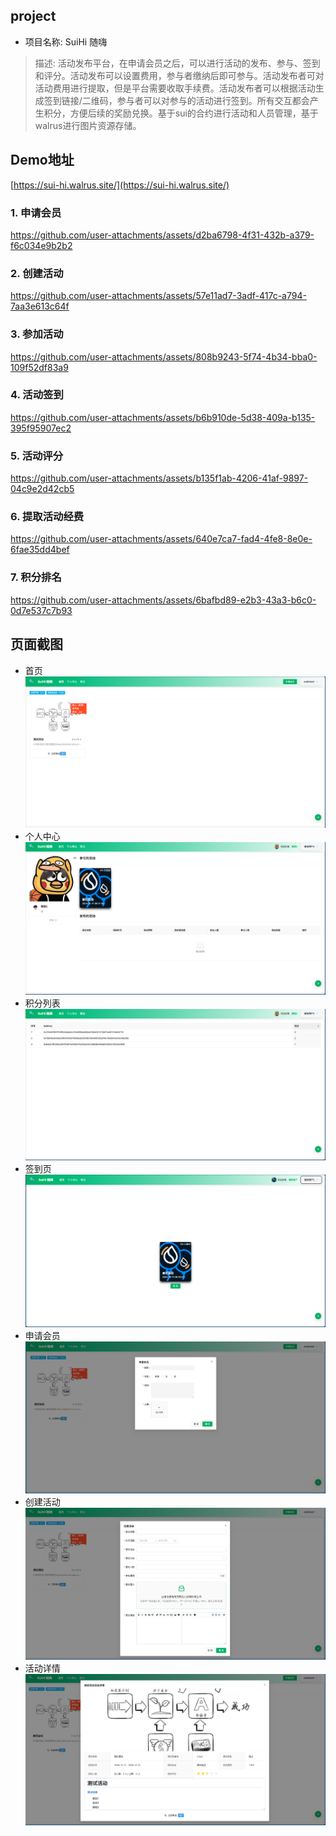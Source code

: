 ## project
- 项目名称: SuiHi 随嗨
> 描述: 活动发布平台，在申请会员之后，可以进行活动的发布、参与、签到和评分。活动发布可以设置费用，参与者缴纳后即可参与。活动发布者可对活动费用进行提取，但是平台需要收取手续费。活动发布者可以根据活动生成签到链接/二维码，参与者可以对参与的活动进行签到。所有交互都会产生积分，方便后续的奖励兑换。基于sui的合约进行活动和人员管理，基于walrus进行图片资源存储。

## Demo地址
[https://sui-hi.walrus.site/](https://sui-hi.walrus.site/)

### 1. 申请会员

https://github.com/user-attachments/assets/d2ba6798-4f31-432b-a379-f6c034e9b2b2

### 2. 创建活动

https://github.com/user-attachments/assets/57e11ad7-3adf-417c-a794-7aa3e613c64f

### 3. 参加活动

https://github.com/user-attachments/assets/808b9243-5f74-4b34-bba0-109f52df83a9

### 4. 活动签到

https://github.com/user-attachments/assets/b6b910de-5d38-409a-b135-395f95907ec2

### 5. 活动评分

https://github.com/user-attachments/assets/b135f1ab-4206-41af-9897-04c9e2d42cb5

### 6. 提取活动经费

https://github.com/user-attachments/assets/640e7ca7-fad4-4fe8-8e0e-6fae35dd4bef

### 7. 积分排名

https://github.com/user-attachments/assets/6bafbd89-e2b3-43a3-b6c0-0d7e537c7b93


## 页面截图

- 首页
![首页](./docImages/1.png)
- 个人中心
![个人中心](./docImages/2.png)
- 积分列表
![积分列表](./docImages/3.png)
- 签到页
![签到页](./docImages/4.png)
- 申请会员
![申请会员](./docImages/5.png)
- 创建活动
![创建活动](./docImages/6.png)
- 活动详情
![活动详情](./docImages/7.png)
